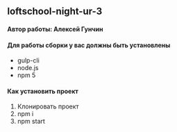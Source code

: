 ## loftschool-night-ur-3

#### Автор работы: Алексей Гунчин 

#### Для работы сборки у вас должны быть установлены
* gulp-cli
* node.js
* npm 5

#### Как установить проект
1. Клонировать проект
2. npm i
3. npm start

[Demo]: https://alekseygunchin.github.io/loftshcool-night-ur-3/public/
